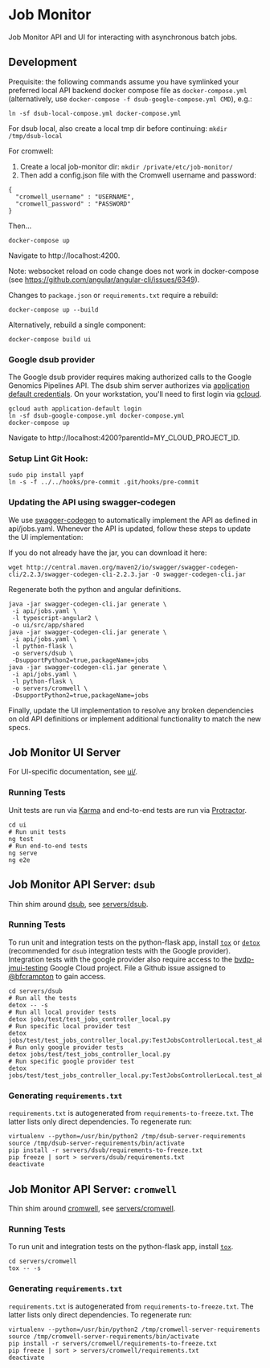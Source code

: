 # Job Monitor

Job Monitor API and UI for interacting with asynchronous batch jobs.

## Development

Prequisite: the following commands assume you have symlinked your preferred
local API backend docker compose file as `docker-compose.yml` (alternatively,
use `docker-compose -f dsub-google-compose.yml CMD`), e.g.:

```
ln -sf dsub-local-compose.yml docker-compose.yml
```

For dsub local, also create a local tmp dir before continuing:
`mkdir /tmp/dsub-local`

For cromwell:
1. Create a local job-monitor dir: `mkdir /private/etc/job-monitor/`
2. Then add a config.json file with the Cromwell username and password:
```
{
  "cromwell_username" : "USERNAME",
  "cromwell_password" : "PASSWORD"
}
```

Then...

```
docker-compose up
```

Navigate to http://localhost:4200.

Note: websocket reload on code change does not work in docker-compose (see
https://github.com/angular/angular-cli/issues/6349).

Changes to `package.json` or `requirements.txt` require a rebuild:

```
docker-compose up --build
```

Alternatively, rebuild a single component:

```
docker-compose build ui
```

### Google dsub provider

The Google dsub provider requires making authorized calls to the Google Genomics
Pipelines API. The dsub shim server authorizes via [application default
credentials](https://developers.google.com/identity/protocols/application-default-credentials).
On your workstation, you'll need to first login via [gcloud](https://cloud.google.com/sdk/docs/quickstarts).

```
gcloud auth application-default login
ln -sf dsub-google-compose.yml docker-compose.yml
docker-compose up
```

Navigate to http://localhost:4200?parentId=MY_CLOUD_PROJECT_ID.

### Setup Lint Git Hook:
```
sudo pip install yapf
ln -s -f ../../hooks/pre-commit .git/hooks/pre-commit
```

### Updating the API using swagger-codegen

We use [swagger-codegen](https://github.com/swagger-api/swagger-codegen) to automatically implement the API as defined in api/jobs.yaml.
Whenever the API is updated, follow these steps to update the UI implementation:

If you do not already have the jar, you can download it here:
```
wget http://central.maven.org/maven2/io/swagger/swagger-codegen-cli/2.2.3/swagger-codegen-cli-2.2.3.jar -O swagger-codegen-cli.jar
```

Regenerate both the python and angular definitions.
```
java -jar swagger-codegen-cli.jar generate \
 -i api/jobs.yaml \
 -l typescript-angular2 \
 -o ui/src/app/shared
java -jar swagger-codegen-cli.jar generate \
 -i api/jobs.yaml \
 -l python-flask \
 -o servers/dsub \
 -DsupportPython2=true,packageName=jobs
java -jar swagger-codegen-cli.jar generate \
 -i api/jobs.yaml \
 -l python-flask \
 -o servers/cromwell \
 -DsupportPython2=true,packageName=jobs
```

Finally, update the UI implementation to resolve any broken dependencies on old API definitions or implement additional functionality to match the new specs.

## Job Monitor UI Server

For UI-specific documentation, see [ui/](ui/README.md).

### Running Tests
Unit tests are run via [Karma](https://karma-runner.github.io) and end-to-end
tests are run via [Protractor](http://www.protractortest.org/).
```
cd ui
# Run unit tests
ng test
# Run end-to-end tests
ng serve
ng e2e
```


## Job Monitor API Server: `dsub`

Thin shim around [dsub](https://github.com/googlegenomics/dsub), see
[servers/dsub](servers/dsub).

### Running Tests
To run unit and integration tests on the python-flask app, install
[`tox`](https://github.com/tox-dev/tox) or
[`detox`](https://github.com/tox-dev/detox) (recommended for `dsub`
integration tests with the Google provider). Integration tests with the google
provider also require access to the [bvdp-jmui-testing](https://console.cloud.google.com/home/dashboard?project=bvdp-jmui-testing)
Google Cloud project. File a Github issue assigned to
[@bfcrampton](https://github.com/bfcrampton) to gain access.

```
cd servers/dsub
# Run all the tests
detox -- -s
# Run all local provider tests
detox jobs/test/test_jobs_controller_local.py
# Run specific local provider test
detox jobs/test/test_jobs_controller_local.py:TestJobsControllerLocal.test_abort_job
# Run only google provider tests
detox jobs/test/test_jobs_controller_local.py
# Run specific google provider test
detox jobs/test/test_jobs_controller_local.py:TestJobsControllerLocal.test_abort_job
```

### Generating `requirements.txt`

`requirements.txt` is autogenerated from `requirements-to-freeze.txt`. The
latter lists only direct dependencies. To regenerate run:
```
virtualenv --python=/usr/bin/python2 /tmp/dsub-server-requirements
source /tmp/dsub-server-requirements/bin/activate
pip install -r servers/dsub/requirements-to-freeze.txt
pip freeze | sort > servers/dsub/requirements.txt
deactivate
```


## Job Monitor API Server: `cromwell`

Thin shim around [cromwell](https://github.com/broadinstitute/cromwell), see
[servers/cromwell](servers/cromwell).

### Running Tests
To run unit and integration tests on the python-flask app, install
[`tox`](https://github.com/tox-dev/tox).
```
cd servers/cromwell
tox -- -s
```

### Generating `requirements.txt`

`requirements.txt` is autogenerated from `requirements-to-freeze.txt`. The
latter lists only direct dependencies. To regenerate run:
```
virtualenv --python=/usr/bin/python2 /tmp/cromwell-server-requirements
source /tmp/cromwell-server-requirements/bin/activate
pip install -r servers/cromwell/requirements-to-freeze.txt
pip freeze | sort > servers/cromwell/requirements.txt
deactivate
```
